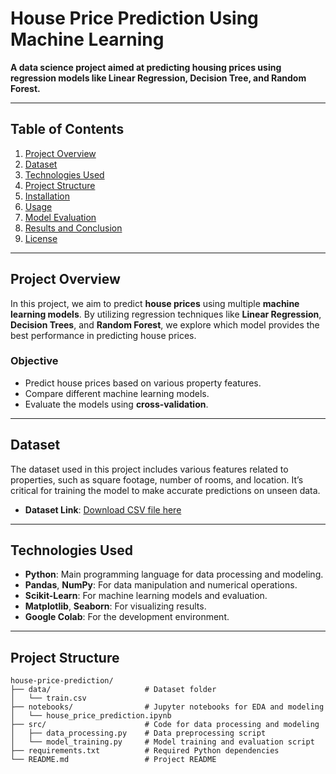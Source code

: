 # **House Price Prediction Using Machine Learning**

**A data science project aimed at predicting housing prices using regression models like Linear Regression, Decision Tree, and Random Forest.**

---

## **Table of Contents**
1. [Project Overview](#project-overview)
2. [Dataset](#dataset)
3. [Technologies Used](#technologies-used)
4. [Project Structure](#project-structure)
5. [Installation](#installation)
6. [Usage](#usage)
7. [Model Evaluation](#model-evaluation)
8. [Results and Conclusion](#results-and-conclusion)
9. [License](#license)

---

## **Project Overview**

In this project, we aim to predict **house prices** using multiple **machine learning models**. By utilizing regression techniques like **Linear Regression**, **Decision Trees**, and **Random Forest**, we explore which model provides the best performance in predicting house prices.

### **Objective**
- Predict house prices based on various property features.
- Compare different machine learning models.
- Evaluate the models using **cross-validation**.

---

## **Dataset**

The dataset used in this project includes various features related to properties, such as square footage, number of rooms, and location. It’s critical for training the model to make accurate predictions on unseen data.

- **Dataset Link**: [Download CSV file here](https://www.kaggle.com/datasets/yasserh/housing-prices-dataset)

---

## **Technologies Used**

- **Python**: Main programming language for data processing and modeling.
- **Pandas**, **NumPy**: For data manipulation and numerical operations.
- **Scikit-Learn**: For machine learning models and evaluation.
- **Matplotlib**, **Seaborn**: For visualizing results.
- **Google Colab**: For the development environment.

---

## **Project Structure**

```plaintext
house-price-prediction/
├── data/                     # Dataset folder
│   └── train.csv
├── notebooks/                # Jupyter notebooks for EDA and modeling
│   └── house_price_prediction.ipynb
├── src/                      # Code for data processing and modeling
│   ├── data_processing.py    # Data preprocessing script
│   └── model_training.py     # Model training and evaluation script
├── requirements.txt          # Required Python dependencies
└── README.md                 # Project README
